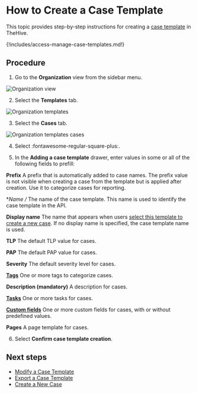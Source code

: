 # How to Create a Case Template

This topic provides step-by-step instructions for creating a [case template](about-case-templates.md) in TheHive.

{!includes/access-manage-case-templates.md!}

## Procedure

1. Go to the **Organization** view from the sidebar menu.

  ![Organization view](../../../../images/user-guides/organization-view.png)

2. Select the **Templates** tab.

  ![Organization templates](../../../../images/user-guides/organization-templates.png)

3. Select the **Cases** tab.

  ![Organization templates cases](../../../../images/user-guides/organization-templates-cases.png)

4. Select :fontawesome-regular-square-plus:.

5. In the **Adding a case template** drawer, enter values in some or all of the following fields to prefill:

  **Prefix**
  A prefix that is automatically added to case names. The prefix value is not visible when creating a case from the template but is applied after creation. Use it to categorize cases for reporting.

  **Name */**
  The name of the case template. This name is used to identify the case template in the API.

  **Display name**
  The name that appears when users [select this template to create a new case](../../../analyst-corner/cases/create-a-new-case.md). If no display name is specified, the case template name is used.

  **TLP**
  The default TLP value for cases.

  **PAP**
  The default PAP value for cases.

  **Severity**
  The default severity level for cases.

  **[Tags](../../../organization/configure-organization/manage-custom-tags/)**
  One or more tags to categorize cases.

  **Description (mandatory)**
  A description for cases.

  **[Tasks](../../../analyst-corner/tasks/about-tasks.md)**
  One or more tasks for cases.

  **[Custom fields](../../../../administration/custom-fields/about-custom-fields.md)**
  One or more custom fields for cases, with or without predefined values.

  **Pages**
  A page template for cases.

6. Select **Confirm case template creation**.

  ## Next steps

  * [Modify a Case Template](modify-a-case-template.md)
  * [Export a Case Template](export-a-case-template.md)
  * [Create a New Case](../../../analyst-corner/cases/create-a-new-case.md)